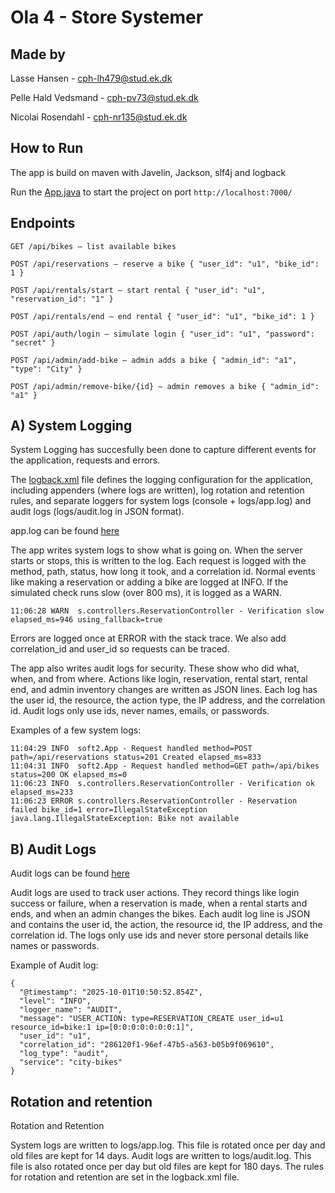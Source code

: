 # Ola 4 - Store Systemer

## Made by

Lasse Hansen - cph-lh479@stud.ek.dk

Pelle Hald Vedsmand - cph-pv73@stud.ek.dk

Nicolai Rosendahl - cph-nr135@stud.ek.dk


## How to Run
The app is build on maven with Javelin, Jackson, slf4j and logback

Run the [App.java](/src/main/java/soft2/App.java) to start the project on port ```http://localhost:7000/```



## Endpoints 

```
GET /api/bikes – list available bikes

POST /api/reservations – reserve a bike { "user_id": "u1", "bike_id": 1 }

POST /api/rentals/start – start rental { "user_id": "u1", "reservation_id": "1" }

POST /api/rentals/end – end rental { "user_id": "u1", "bike_id": 1 }

POST /api/auth/login – simulate login { "user_id": "u1", "password": "secret" }

POST /api/admin/add-bike – admin adds a bike { "admin_id": "a1", "type": "City" }

POST /api/admin/remove-bike/{id} – admin removes a bike { "admin_id": "a1" }
```

## A) System Logging


System Logging has succesfully been done to capture different events for the application, requests and errors.

The [logback.xml](/src/main/resources/logback.xml) file defines the logging configuration for the application, including appenders (where logs are written), log rotation and retention rules, and separate loggers for system logs (console + logs/app.log) and audit logs (logs/audit.log in JSON format).


app.log can be found [here](/logs/app.log)

The app writes system logs to show what is going on.
When the server starts or stops, this is written to the log. Each request is logged with the method, path, status, how long it took, and a correlation id. Normal events like making a reservation or adding a bike are logged at INFO. If the simulated check runs slow (over 800 ms), it is logged as a WARN. 

```
11:06:28 WARN  s.controllers.ReservationController - Verification slow elapsed_ms=946 using_fallback=true
```

Errors are logged once at ERROR with the stack trace. We also add correlation_id and user_id so requests can be traced.

The app also writes audit logs for security. These show who did what, when, and from where. Actions like login, reservation, rental start, rental end, and admin inventory changes are written as JSON lines. Each log has the user id, the resource, the action type, the IP address, and the correlation id. Audit logs only use ids, never names, emails, or passwords.

Examples of a few system logs:

```
11:04:29 INFO  soft2.App - Request handled method=POST path=/api/reservations status=201 Created elapsed_ms=833
11:04:31 INFO  soft2.App - Request handled method=GET path=/api/bikes status=200 OK elapsed_ms=0
11:06:23 INFO  s.controllers.ReservationController - Verification ok elapsed_ms=233
11:06:23 ERROR s.controllers.ReservationController - Reservation failed bike_id=1 error=IllegalStateException
java.lang.IllegalStateException: Bike not available
```

## B) Audit Logs

Audit logs can be found [here](/logs/audit.log)


Audit logs are used to track user actions.
They record things like login success or failure, when a reservation is made, when a rental starts and ends, and when an admin changes the bikes.
Each audit log line is JSON and contains the user id, the action, the resource id, the IP address, and the correlation id.
The logs only use ids and never store personal details like names or passwords.

Example of Audit log:

```
{
  "@timestamp": "2025-10-01T10:50:52.854Z",
  "level": "INFO",
  "logger_name": "AUDIT",
  "message": "USER_ACTION: type=RESERVATION_CREATE user_id=u1 resource_id=bike:1 ip=[0:0:0:0:0:0:0:1]",
  "user_id": "u1",
  "correlation_id": "286120f1-96ef-47b5-a563-b05b9f069610",
  "log_type": "audit",
  "service": "city-bikes"
}
```

## Rotation and retention

Rotation and Retention

System logs are written to logs/app.log. This file is rotated once per day and old files are kept for 14 days.
Audit logs are written to logs/audit.log. This file is also rotated once per day but old files are kept for 180 days.
The rules for rotation and retention are set in the logback.xml file.
